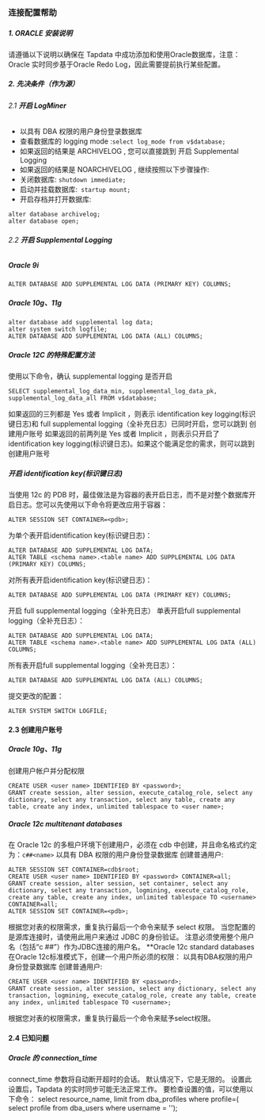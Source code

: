 ### **连接配置帮助**

##### **1. ORACLE 安装说明**

请遵循以下说明以确保在 Tapdata 中成功添加和使用Oracle数据库，注意：Oracle 实时同步基于Oracle Redo Log，因此需要提前执行某些配置。



##### 2. **先决条件（作为源）**
###### 2.1 **开启 LogMiner**
- 以具有 DBA 权限的用户身份登录数据库
- 查看数据库的 logging mode :`select log_mode from v$database;`
- 如果返回的结果是 ARCHIVELOG , 您可以直接跳到 开启 Supplemental Logging
- 如果返回的结果是 NOARCHIVELOG , 继续按照以下步骤操作:
- 关闭数据库: `shutdown immediate;`
- 启动并挂载数据库:` startup mount;`
- 开启存档并打开数据库:

```
alter database archivelog;
alter database open;
```

###### 2.2 **开启 Supplemental Logging**
##### Oracle 9i
```
ALTER DATABASE ADD SUPPLEMENTAL LOG DATA (PRIMARY KEY) COLUMNS;
```
##### Oracle 10g、11g
```
alter database add supplemental log data;
alter system switch logfile;
ALTER DATABASE ADD SUPPLEMENTAL LOG DATA (ALL) COLUMNS;
```
##### Oracle 12C 的特殊配置方法
使用以下命令，确认 supplemental logging 是否开启
```
SELECT supplemental_log_data_min, supplemental_log_data_pk, supplemental_log_data_all FROM v$database;
```
如果返回的三列都是 Yes 或者 Implicit ，则表示 identification key logging(标识键日志)和 full supplemental logging（全补充日志）已同时开启，您可以跳到 创建用户账号
如果返回的前两列是 Yes 或者 Implicit ，则表示只开启了 identification key logging(标识键日志)。如果这个能满足您的需求，则可以跳到创建用户账号

##### 开启 identification key(标识键日志)
当使用 12c 的 PDB 时，最佳做法是为容器的表开启日志，而不是对整个数据库开启日志。您可以先使用以下命令将更改应用于容器：
```
ALTER SESSION SET CONTAINER=<pdb>;
```
为单个表开启identification key(标识键日志)：
```
ALTER DATABASE ADD SUPPLEMENTAL LOG DATA;
ALTER TABLE <schema name>.<table name> ADD SUPPLEMENTAL LOG DATA (PRIMARY KEY) COLUMNS;
```
对所有表开启identification key(标识键日志)：
```
ALTER DATABASE ADD SUPPLEMENTAL LOG DATA (PRIMARY KEY) COLUMNS;
```
开启 full supplemental logging（全补充日志）
单表开启full supplemental logging（全补充日志）：
```
ALTER DATABASE ADD SUPPLEMENTAL LOG DATA;
ALTER TABLE <schema name>.<table name> ADD SUPPLEMENTAL LOG DATA (ALL) COLUMNS;
```
所有表开启full supplemental logging（全补充日志）：
```
ALTER DATABASE ADD SUPPLEMENTAL LOG DATA (ALL) COLUMNS;
```
提交更改的配置：
```
ALTER SYSTEM SWITCH LOGFILE;
```
#### **2.3 创建用户账号**
##### Oracle 10g、11g
创建用户帐户并分配权限
```
CREATE USER <user name> IDENTIFIED BY <password>;
GRANT create session, alter session, execute_catalog_role, select any dictionary, select any transaction, select any table, create any table, create any index, unlimited tablespace to <user name>;
```
##### Oracle 12c multitenant databases
在 Oracle 12c 的多租户环境下创建用户，必须在 cdb 中创建，并且命名格式约定为：`c##<name>`
以具有 DBA 权限的用户身份登录数据库
创建普通用户:
```
ALTER SESSION SET CONTAINER=cdb$root;
CREATE USER <user name> IDENTIFIED BY <password> CONTAINER=all;
GRANT create session, alter session, set container, select any dictionary, select any transaction, logmining, execute_catalog_role, create any table, create any index, unlimited tablespace TO <username> CONTAINER=all;
ALTER SESSION SET CONTAINER=<pdb>;
```
根据您对表的权限需求，重复执行最后一个命令来赋予 select 权限。
当您配置的是源库连接时，请使用此用户来通过 JDBC 的身份验证。 注意必须使用整个用户名（包括“c ##”）作为JDBC连接的用户名。
**Oracle 12c standard databases
在Oracle 12c标准模式下，创建一个用户所必须的权限：
以具有DBA权限的用户身份登录数据库
创建普通用户:
```
CREATE USER <user name> IDENTIFIED BY <password>;
GRANT create session, alter session, select any dictionary, select any transaction, logmining, execute_catalog_role, create any table, create any index, unlimited tablespace TO <username>;
```
根据您对表的权限需求，重复执行最后一个命令来赋予select权限。
#### **2.4 已知问题**
##### Oracle 的 connection_time
connect_time  参数将自动断开超时的会话。 默认情况下，它是无限的。
设置此设置后，Tapdata 的实时同步可能无法正常工作。 要检查设置的值，可以使用以下命令：
select resource_name, limit from dba_profiles where profile=( select profile from dba_users where username = '<username>');
